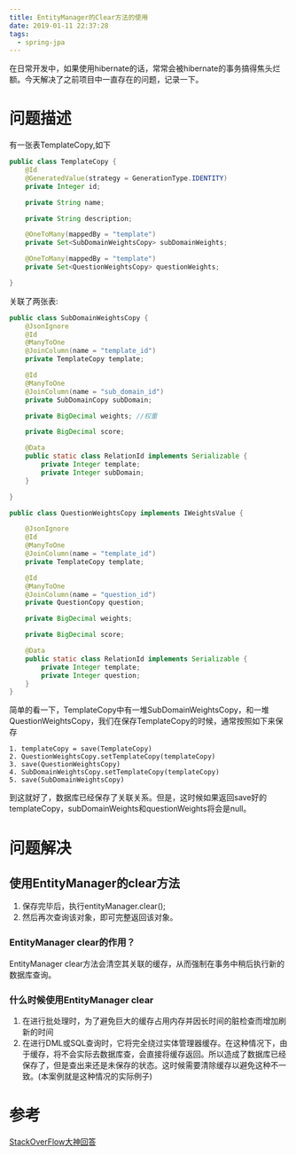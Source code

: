 ```yaml
---
title: EntityManager的Clear方法的使用
date: 2019-01-11 22:37:28
tags:
  - spring-jpa
---
```


在日常开发中，如果使用hibernate的话，常常会被hibernate的事务搞得焦头烂额。今天解决了之前项目中一直存在的问题，记录一下。<!-- more -->

# 问题描述

有一张表TemplateCopy,如下

```java
public class TemplateCopy {
    @Id
    @GeneratedValue(strategy = GenerationType.IDENTITY)
    private Integer id;

    private String name;

    private String description;

    @OneToMany(mappedBy = "template")
    private Set<SubDomainWeightsCopy> subDomainWeights;

    @OneToMany(mappedBy = "template")
    private Set<QuestionWeightsCopy> questionWeights;

}
```

关联了两张表:
```java
public class SubDomainWeightsCopy {
    @JsonIgnore
    @Id
    @ManyToOne
    @JoinColumn(name = "template_id")
    private TemplateCopy template;

    @Id
    @ManyToOne
    @JoinColumn(name = "sub_domain_id")
    private SubDomainCopy subDomain;

    private BigDecimal weights; //权重

    private BigDecimal score;

    @Data
    public static class RelationId implements Serializable {
        private Integer template;
        private Integer subDomain;
    }

}
```

```java
public class QuestionWeightsCopy implements IWeightsValue {

    @JsonIgnore
    @Id
    @ManyToOne
    @JoinColumn(name = "template_id")
    private TemplateCopy template;

    @Id
    @ManyToOne
    @JoinColumn(name = "question_id")
    private QuestionCopy question;

    private BigDecimal weights;

    private BigDecimal score;

    @Data
    public static class RelationId implements Serializable {
        private Integer template;
        private Integer question;
    }
}
```

简单的看一下，TemplateCopy中有一堆SubDomainWeightsCopy，和一堆QuestionWeightsCopy，我们在保存TemplateCopy的时候，通常按照如下来保存

```
1. templateCopy = save(TemplateCopy)
2. QuestionWeightsCopy.setTemplateCopy(templateCopy)
3. save(QuestionWeightsCopy)
4. SubDomainWeightsCopy.setTemplateCopy(templateCopy)
5. save(SubDomainWeightsCopy)
```

到这就好了，数据库已经保存了关联关系。但是，这时候如果返回save好的templateCopy，subDomainWeights和questionWeights将会是null。

# 问题解决

## 使用EntityManager的clear方法

1. 保存完毕后，执行entityManager.clear();
2. 然后再次查询该对象，即可完整返回该对象。

### EntityManager clear的作用？

EntityManager clear方法会清空其关联的缓存，从而强制在事务中稍后执行新的数据库查询。

### 什么时候使用EntityManager clear

1. 在进行批处理时，为了避免巨大的缓存占用内存并因长时间的脏检查而增加刷新的时间
2. 在进行DML或SQL查询时，它将完全绕过实体管理器缓存。在这种情况下，由于缓存，将不会实际去数据库查，会直接将缓存返回。所以造成了数据库已经保存了，但是查出来还是未保存的状态。这时候需要清除缓存以避免这种不一致。(本案例就是这种情况的实际例子)

# 参考

[StackOverFlow大神回答](https://stackoverflow.com/questions/13886608/when-to-use-entitymanager-clear "StackOverFlow大神回答")



